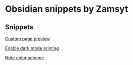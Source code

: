 # Obsidian snippets by Zamsyt

## Snippets

[Custom page preview](<../../wiki/Custom page preview>)

[Enable dark mode printing](<../../wiki/Enable dark mode printing>)

[Note color scheme](<../../wiki/Note color scheme>)
